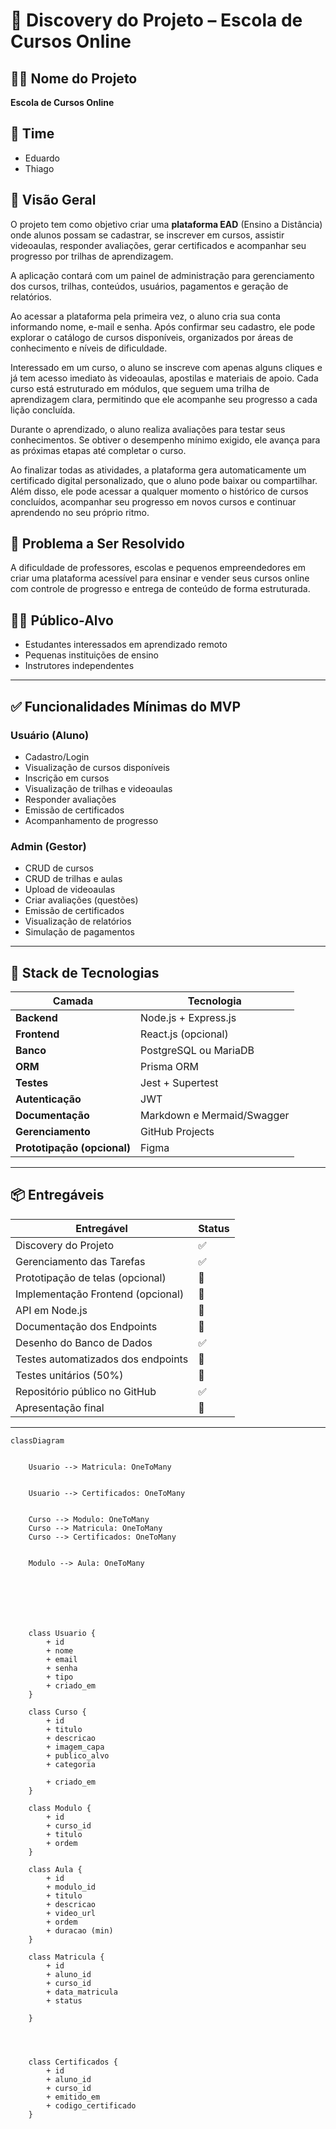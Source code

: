 # 📘 Discovery do Projeto – Escola de Cursos Online

## 👨‍🏫 Nome do Projeto
**Escola de Cursos Online**

## 👥 Time
- Eduardo
- Thiago

## 🎯 Visão Geral
O projeto tem como objetivo criar uma **plataforma EAD** (Ensino a Distância) onde alunos possam se cadastrar, se inscrever em cursos, assistir videoaulas, responder avaliações, gerar certificados e acompanhar seu progresso por trilhas de aprendizagem.

A aplicação contará com um painel de administração para gerenciamento dos cursos, trilhas, conteúdos, usuários, pagamentos e geração de relatórios.

Ao acessar a plataforma pela primeira vez, o aluno cria sua conta informando nome, e-mail e senha. Após confirmar seu cadastro, ele pode explorar o catálogo de cursos disponíveis, organizados por áreas de conhecimento e níveis de dificuldade.

Interessado em um curso, o aluno se inscreve com apenas alguns cliques e já tem acesso imediato às videoaulas, apostilas e materiais de apoio. Cada curso está estruturado em módulos, que seguem uma trilha de aprendizagem clara, permitindo que ele acompanhe seu progresso a cada lição concluída.

Durante o aprendizado, o aluno realiza avaliações para testar seus conhecimentos. Se obtiver o desempenho mínimo exigido, ele avança para as próximas etapas até completar o curso.

Ao finalizar todas as atividades, a plataforma gera automaticamente um certificado digital personalizado, que o aluno pode baixar ou compartilhar. Além disso, ele pode acessar a qualquer momento o histórico de cursos concluídos, acompanhar seu progresso em novos cursos e continuar aprendendo no seu próprio ritmo.

## 🧠 Problema a Ser Resolvido
A dificuldade de professores, escolas e pequenos empreendedores em criar uma plataforma acessível para ensinar e vender seus cursos online com controle de progresso e entrega de conteúdo de forma estruturada.

## 👨‍🎓 Público-Alvo
- Estudantes interessados em aprendizado remoto
- Pequenas instituições de ensino
- Instrutores independentes

---

## ✅ Funcionalidades Mínimas do MVP

### Usuário (Aluno)
- Cadastro/Login
- Visualização de cursos disponíveis
- Inscrição em cursos
- Visualização de trilhas e videoaulas
- Responder avaliações
- Emissão de certificados
- Acompanhamento de progresso

### Admin (Gestor)
- CRUD de cursos
- CRUD de trilhas e aulas
- Upload de videoaulas
- Criar avaliações (questões)
- Emissão de certificados
- Visualização de relatórios
- Simulação de pagamentos

---

## 🧰 Stack de Tecnologias

| Camada         | Tecnologia             |
|----------------|------------------------|
| **Backend**    | Node.js + Express.js   |
| **Frontend**   | React.js (opcional)    |
| **Banco**      | PostgreSQL ou MariaDB  |
| **ORM**        | Prisma ORM             |
| **Testes**     | Jest + Supertest       |
| **Autenticação**| JWT                   |
| **Documentação** | Markdown e Mermaid/Swagger |
| **Gerenciamento** | GitHub Projects     |
| **Prototipação (opcional)** | Figma     |

---

## 📦 Entregáveis

| Entregável                        | Status     |
|----------------------------------|------------|
| Discovery do Projeto              | ✅ |
| Gerenciamento das Tarefas         | ✅ |
| Prototipação de telas (opcional)  | 🔲 |
| Implementação Frontend (opcional) | 🔲 |
| API em Node.js                    | 🔲 |
| Documentação dos Endpoints        | 🔲 |
| Desenho do Banco de Dados         | ✅ |
| Testes automatizados dos endpoints| 🔲 |
| Testes unitários (50%)            | 🔲 |
| Repositório público no GitHub     | ✅ |
| Apresentação final                | 🔲 |

---

```mermaid
classDiagram
  

    Usuario --> Matricula: OneToMany
 
 
    Usuario --> Certificados: OneToMany


    Curso --> Modulo: OneToMany
    Curso --> Matricula: OneToMany
    Curso --> Certificados: OneToMany


    Modulo --> Aula: OneToMany


   



  
    class Usuario {
        + id
        + nome
        + email
        + senha
        + tipo 
        + criado_em
    }

    class Curso {
        + id
        + titulo
        + descricao
        + imagem_capa
        + publico_alvo
        + categoria
     
        + criado_em
    }

    class Modulo {
        + id
        + curso_id
        + titulo
        + ordem
    }

    class Aula {
        + id
        + modulo_id
        + titulo
        + descricao
        + video_url
        + ordem
        + duracao (min)
    }

    class Matricula {
        + id
        + aluno_id
        + curso_id
        + data_matricula
        + status 

    }




    class Certificados {
        + id
        + aluno_id
        + curso_id
        + emitido_em
        + codigo_certificado
    }




```
